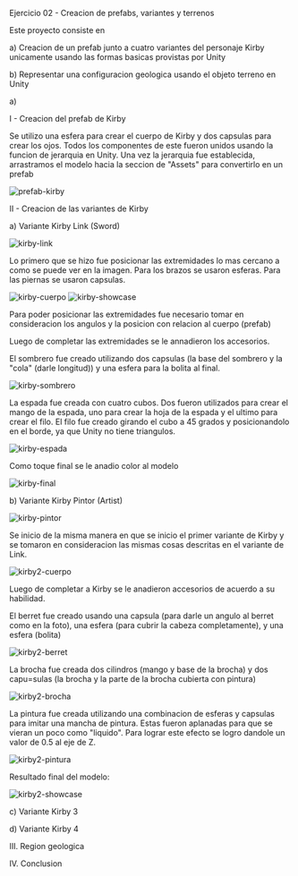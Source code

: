 Ejercicio 02 - Creacion de prefabs, variantes y terrenos

Este proyecto consiste en
 
a) Creacion de un prefab junto a cuatro variantes del personaje Kirby unicamente usando las formas
   basicas provistas por Unity

b) Representar una configuracion geologica usando el objeto terreno en Unity


a)

I - Creacion del prefab de Kirby


Se utilizo una esfera para crear el cuerpo de Kirby y dos capsulas para crear los ojos. Todos los
componentes de este fueron unidos usando la funcion de jerarquia en Unity. Una vez la jerarquia fue
establecida, arrastramos el modelo hacia la seccion de "Assets" para convertirlo en un prefab


![prefab-kirby](./img/kirby-prefab.png)


II - Creacion de las variantes de Kirby


a) Variante Kirby Link (Sword)


![kirby-link](./img/kirby-link.png)


Lo primero que se hizo fue posicionar las extremidades lo mas cercano a como se puede ver en la imagen.
Para los brazos se usaron esferas. Para las piernas se usaron capsulas.

![kirby-cuerpo](./img/kirby-cuerpo.png)
![kirby-showcase](./img/kirby-showcase.png)

Para poder posicionar las extremidades fue necesario tomar en consideracion los angulos y la posicion
con relacion al cuerpo (prefab) 


Luego de completar las extremidades se le annadieron los accesorios.


El sombrero fue creado utilizando dos capsulas (la base del sombrero y la "cola" (darle longitud)) y 
una esfera para la bolita al final.

![kirby-sombrero](./img/kirby-sombrero.png)

La espada fue creada con cuatro cubos. Dos fueron utilizados para crear el mango de la espada, 
uno para crear la hoja de la espada y el ultimo para crear el filo. 
El filo fue creado girando el cubo a 45 grados y posicionandolo en el borde, ya que Unity no tiene triangulos. 

![kirby-espada](./img/kirby-ready.png)

Como toque final se le anadio color al modelo

![kirby-final](./img/kirby-final.png)

b) Variante Kirby Pintor (Artist)


![kirby-pintor](./img/kirby-artist.png)

Se inicio de la misma manera en que se inicio el primer variante de Kirby y se tomaron en consideracion
las mismas cosas descritas en el variante de Link.

![kirby2-cuerpo](./img/kirby-cuerpo.png)

Luego de completar a Kirby se le anadieron accesorios de acuerdo a su habilidad.


El berret fue creado usando una capsula (para darle un angulo al berret como en la foto), una esfera (para
cubrir la cabeza completamente), y una esfera (bolita)

![kirby2-berret](./img/kirby2-berret.png)

La brocha fue creada dos cilindros (mango y base de la brocha) y dos capu=sulas (la brocha y la parte
de la brocha cubierta con pintura) 

![kirby2-brocha](./img/kirby2-brocha.png)

La pintura fue creada utilizando una combinacion de esferas y capsulas para imitar una mancha de pintura.
Estas fueron aplanadas para que se vieran un poco como "liquido". Para lograr este efecto se logro dandole
un valor de 0.5 al eje de Z.

![kirby2-pintura](./img/kirby2-pintura.png)

Resultado final del modelo:

![kirby2-showcase](./img/kirby2-showcase.png)


c) Variante Kirby 3

d) Variante Kirby 4



III. Region geologica

IV. Conclusion

